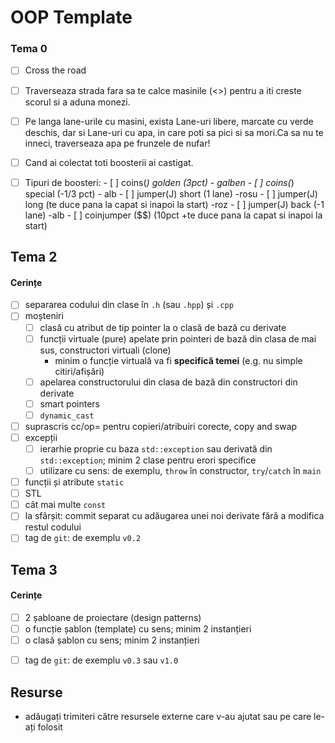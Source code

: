 # OOP Template

### Tema 0

- [ ] Cross the road
- [ ] Traverseaza strada fara sa te calce masinile (<>) pentru a iti creste scorul si a aduna monezi.
- [ ] Pe langa lane-urile cu masini, exista Lane-uri libere, marcate cu verde deschis, dar si Lane-uri cu apa, in care poti sa pici si sa mori.Ca sa nu te inneci, traverseaza apa pe frunzele de nufar!

- [ ] Cand ai colectat toti boosterii ai castigat.
- [ ] Tipuri de boosteri:
      - [ ] coins(*) golden (3pct) - galben
      - [ ] coins(*) special (-1/3 pct) - alb
      - [ ] jumper(J) short (1 lane) -rosu
      - [ ] jumper(J) long (te duce pana la capat si inapoi la start) -roz
      - [ ] jumper(J) back (-1 lane) -alb
      - [ ] coinjumper ($$) (10pct +te duce pana la capat si inapoi la start) 
      

## Tema 2

#### Cerințe
- [ ] separarea codului din clase în `.h` (sau `.hpp`) și `.cpp`
- [ ] moșteniri
  - [ ] clasă cu atribut de tip pointer la o clasă de bază cu derivate
  - [ ] funcții virtuale (pure) apelate prin pointeri de bază din clasa de mai sus, constructori virtuali (clone)
    - minim o funcție virtuală va fi **specifică temei** (e.g. nu simple citiri/afișări)
  - [ ] apelarea constructorului din clasa de bază din constructori din derivate
  - [ ] smart pointers
  - [ ] `dynamic_cast`
- [ ] suprascris cc/op= pentru copieri/atribuiri corecte, copy and swap
- [ ] excepții
  - [ ] ierarhie proprie cu baza `std::exception` sau derivată din `std::exception`; minim 2 clase pentru erori specifice
  - [ ] utilizare cu sens: de exemplu, `throw` în constructor, `try`/`catch` în `main`
- [ ] funcții și atribute `static`
- [ ] STL
- [ ] cât mai multe `const`
- [ ] la sfârșit: commit separat cu adăugarea unei noi derivate fără a modifica restul codului
- [ ] tag de `git`: de exemplu `v0.2`

## Tema 3

#### Cerințe
- [ ] 2 șabloane de proiectare (design patterns)
- [ ] o funcție șablon (template) cu sens; minim 2 instanțieri
- [ ] o clasă șablon cu sens; minim 2 instanțieri
<!-- - [ ] o specializare pe funcție/clasă șablon -->
- [ ] tag de `git`: de exemplu `v0.3` sau `v1.0`

## Resurse

- adăugați trimiteri către resursele externe care v-au ajutat sau pe care le-ați folosit
